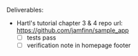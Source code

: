 Deliverables:
- Hartl's tutorial chapter 3 & 4 repo url: https://github.com/jamfinn/sample_app
  - [ ] tests pass
  - [ ] verification note in homepage footer
